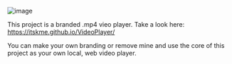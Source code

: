 ![image](https://github.com/user-attachments/assets/19ecbd68-754a-4e00-9480-e99021eacf1a)



This project is a branded .mp4 vieo player. Take a look here: https://itskme.github.io/VideoPlayer/

You can make your own branding or remove mine and use the core of this project as your own local, web video player.
